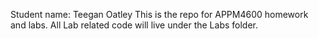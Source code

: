 Student name: Teegan Oatley
This is the repo for APPM4600 homework and labs.
All Lab related code will live under the Labs folder. 
